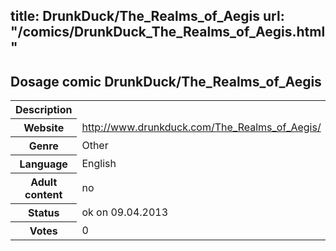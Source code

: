 title: DrunkDuck/The_Realms_of_Aegis
url: "/comics/DrunkDuck_The_Realms_of_Aegis.html"
---
Dosage comic DrunkDuck/The_Realms_of_Aegis
-----------------------------------------

<table class="comicinfo">
<tr>
<th>Description</th><td></td>
</tr>
<tr>
<th>Website</th><td><a href="http://www.drunkduck.com/The_Realms_of_Aegis/">http://www.drunkduck.com/The_Realms_of_Aegis/</a></td>
</tr>
<tr>
<th>Genre</th><td>Other</td>
</tr>
<tr>
<th>Language</th><td>English</td>
</tr>
<tr>
<th>Adult content</th><td>no</td>
</tr>
<tr>
<th>Status</th><td>ok on 09.04.2013</td>
</tr>
<tr>
<th>Votes</th><td>0</div></td>
</tr>
</table>
